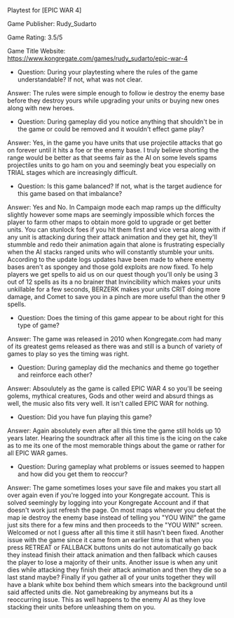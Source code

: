 Playtest for [EPIC WAR 4]

Game Publisher: Rudy_Sudarto

Game Rating: 3.5/5

Game Title Website: https://www.kongregate.com/games/rudy_sudarto/epic-war-4

* Question: During your playtesting where the rules of the game understandable? If not, what was not clear.

Answer: The rules were simple enough to follow ie destroy the enemy base before they destroy yours while upgrading your units or buying new ones along with new heroes. 

* Question: During gameplay did you notice anything that shouldn't be in the game or could be removed and it wouldn't effect game play?

Answer: Yes, in the game you have units that use projectile attacks that go on forever until it hits a foe or the enemy base. I truly believe shorting the range would be better as that seems fair as the AI on some levels spams projectiles units to go ham on you and seemingly beat you especially on TRIAL stages which are increasingly difficult.

* Question: Is this game balanced? If not, what is the target audience for this game based on that imbalance?

Answer: Yes and No. In Campaign mode each map ramps up the difficulty slightly however some maps are seemingly impossible which forces the player to farm other maps to obtain more gold to upgrade or get better units. You can stunlock foes if you hit them first and vice versa along with if any unit is attacking during their attack animation and they get hit, they'll stummble and redo their animation again that alone is frustrating especially when the AI stacks ranged units who will constantly stumble your units. According to the update logs updates have been made to where enemy bases aren't as spongey and those gold exploits are now fixed. To help players we get spells to aid us on our quest though you'll only be using 3 out of 12 spells as its a no brainer that Invincibility which makes your units unkillable for a few seconds, BERZERK makes your units CRIT doing more damage, and Comet to save you in a pinch are more useful than the other 9 spells. 

* Question: Does the timing of this game appear to be about right for this type of game?

Answer: The game was released in 2010 when Kongregate.com had many of its greatest gems released as there was and still is a bunch of variety of games to play so yes the timing was right. 

* Question: During gameplay did the mechanics and theme go together and reinforce each other?

Answer: Absoulutely as the game is called EPIC WAR 4 so you'll be seeing golems, mythical creatures, Gods and other weird and absurd things as well, the music also fits very well. It isn't called EPIC WAR for nothing. 

* Question: Did you have fun playing this game?

Answer: Again absolutely even after all this time the game still holds up 10 years later. Hearing the soundtrack after all this time is the icing on the cake as to me its one of the most memorable things about the game or rather for all EPIC WAR games. 


* Question: During gameplay what problems or issues seemed to happen and how did you get them to reoccur?

Answer: The game sometimes loses your save file and makes you start all over again even if you're logged into your Kongregate account. This is solved seemingly by logging into your Kongregate Account and if that doesn't work just refresh the page. On most maps whenever you defeat the map ie destroy the enemy base instead of telling you "YOU WIN!" the game just sits there for a few mins and then proceeds to the "YOU WIN!" screen. Welcomed or not I guess after all this time it still hasn't been fixed. Another issue with the game since it came from an earlier time is that when you press RETREAT or FALLBACK buttons units do not automatically go back they instead finish their attack animation and then fallback which causes the player to lose a majority of their units. Another issue is when any unit dies while attacking they finish their attack animation and then they die so a last stand maybe? Finally if you gather all of your units together they will have a blank white box behind them which smears into the background until said affected units die. Not gamebreaking by anymeans but its a reoccurring issue. This as well happens to the enemy AI as they love stacking their units before unleashing them on you. 
